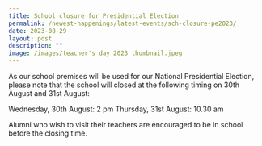 ```yaml
---
title: School closure for Presidential Election
permalink: /newest-happenings/latest-events/sch-closure-pe2023/
date: 2023-08-29
layout: post
description: ""
image: /images/teacher's day 2023 thumbnail.jpeg
---
```

As our school premises will be used for our National Presidential Election,  please note that the school will closed at the following timing on 30th August and 31st August:

Wednesday, 30th August: 2 pm
Thursday, 31st August: 10.30 am

Alumni who wish to visit their teachers are encouraged to be in school before the closing time.
